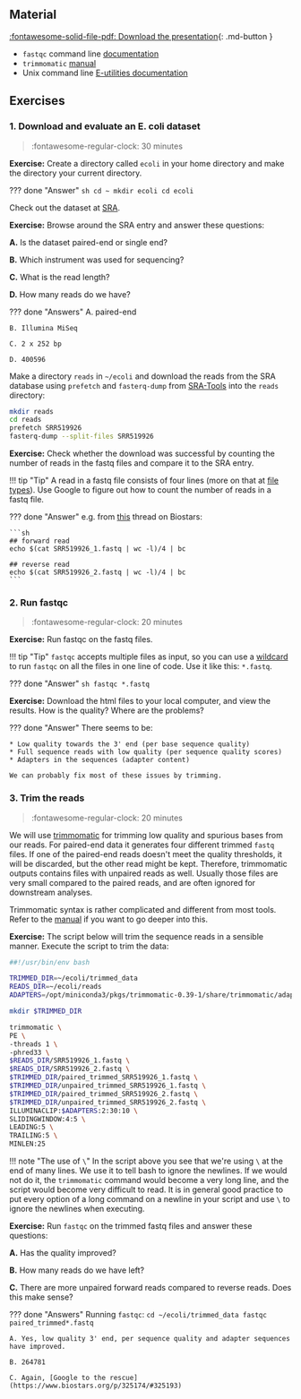 ## Material

[:fontawesome-solid-file-pdf: Download the presentation](../assets/pdf/quality_control.pdf){: .md-button }

* `fastqc` command line [documentation](https://www.bioinformatics.babraham.ac.uk/projects/fastqc/INSTALL.txt)
* `trimmomatic` [manual](http://www.usadellab.org/cms/uploads/supplementary/Trimmomatic/TrimmomaticManual_V0.32.pdf)
* Unix command line [E-utilities documentation](https://www.ncbi.nlm.nih.gov/books/NBK179288/)

## Exercises

### 1. Download and evaluate an E. coli dataset

>:fontawesome-regular-clock: 30 minutes

**Exercise:** Create a directory called `ecoli` in your home directory and make the directory your current directory.

??? done "Answer"
    ```sh
    cd ~
    mkdir ecoli
    cd ecoli
    ```

Check out the dataset at [SRA](https://www.ncbi.nlm.nih.gov/sra/?term=SRR519926).

**Exercise:** Browse around the SRA entry and answer these questions:

**A.** Is the dataset paired-end or single end?

**B.** Which instrument was used for sequencing?

**C.** What is the read length?

**D.** How many reads do we have?

??? done "Answers"
    A. paired-end

    B. Illumina MiSeq

    C. 2 x 252 bp

    D. 400596

Make a directory `reads` in `~/ecoli` and download the reads from the SRA database using `prefetch` and `fasterq-dump` from [SRA-Tools](https://ncbi.github.io/sra-tools/) into the `reads` directory:

```sh
mkdir reads
cd reads
prefetch SRR519926
fasterq-dump --split-files SRR519926
```

**Exercise:** Check whether the download was successful by counting the number of reads in the fastq files and compare it to the SRA entry.

!!! tip "Tip"
    A read in a fastq file consists of four lines (more on that at [file types](../day2/file_types.md)). Use Google to figure out how to count the number of reads in a fastq file.

??? done "Answer"
    e.g. from [this](https://www.biostars.org/p/139006/) thread on Biostars:

    ```sh
    ## forward read
    echo $(cat SRR519926_1.fastq | wc -l)/4 | bc

    ## reverse read
    echo $(cat SRR519926_2.fastq | wc -l)/4 | bc
    ```

### 2. Run fastqc

>:fontawesome-regular-clock: 20 minutes

**Exercise:** Run fastqc on the fastq files.

!!! tip "Tip"
    `fastqc` accepts multiple files as input, so you can use a [wildcard](https://en.wikipedia.org/wiki/Glob_(programming)) to run `fastqc` on all the files in one line of code. Use it like this: `*.fastq`.  

??? done "Answer"
    ```sh
    fastqc *.fastq
    ```

**Exercise:** Download the html files to your local computer, and view the results. How is the quality? Where are the problems?

??? done "Answer"
    There seems to be:

    * Low quality towards the 3' end (per base sequence quality)
    * Full sequence reads with low quality (per sequence quality scores)
    * Adapters in the sequences (adapter content)

    We can probably fix most of these issues by trimming.

### 3. Trim the reads

>:fontawesome-regular-clock: 20 minutes

We will use [trimmomatic](http://www.usadellab.org/cms/?page=trimmomatic) for trimming low quality and spurious bases from our reads. For paired-end data it generates four different trimmed `fastq` files. If one of the paired-end reads doesn't meet the quality thresholds, it will be discarded, but the other read might be kept. Therefore, trimmomatic outputs contains files with unpaired reads as well. Usually those files are very small compared to the paired reads, and are often ignored for downstream analyses.

Trimmomatic syntax is rather complicated and different from most tools. Refer to the [manual](http://www.usadellab.org/cms/uploads/supplementary/Trimmomatic/TrimmomaticManual_V0.32.pdf) if you want to go deeper into this.

**Exercise:** The script below will trim the sequence reads in a sensible manner. Execute the script to trim the data:

```sh
##!/usr/bin/env bash

TRIMMED_DIR=~/ecoli/trimmed_data
READS_DIR=~/ecoli/reads
ADAPTERS=/opt/miniconda3/pkgs/trimmomatic-0.39-1/share/trimmomatic/adapters/TruSeq3-PE.fa

mkdir $TRIMMED_DIR

trimmomatic \
PE \
-threads 1 \
-phred33 \
$READS_DIR/SRR519926_1.fastq \
$READS_DIR/SRR519926_2.fastq \
$TRIMMED_DIR/paired_trimmed_SRR519926_1.fastq \
$TRIMMED_DIR/unpaired_trimmed_SRR519926_1.fastq \
$TRIMMED_DIR/paired_trimmed_SRR519926_2.fastq \
$TRIMMED_DIR/unpaired_trimmed_SRR519926_2.fastq \
ILLUMINACLIP:$ADAPTERS:2:30:10 \
SLIDINGWINDOW:4:5 \
LEADING:5 \
TRAILING:5 \
MINLEN:25
```

!!! note "The use of `\`"
    In the script above you see that we're using `\` at the end of many lines. We use it to tell bash to ignore the newlines. If we would not do it, the `trimmomatic` command would become a very long line, and the script would become very difficult to read. It is in general good practice to put every option of a long command on a newline in your script and use `\` to ignore the newlines when executing.

**Exercise:** Run `fastqc` on the trimmed fastq files and answer these questions:

**A.** Has the quality improved?

**B.** How many reads do we have left?

**C.** There are more unpaired forward reads compared to reverse reads. Does this make sense?

??? done "Answers"
    Running `fastqc`:
    ```
    cd ~/ecoli/trimmed_data
    fastqc paired_trimmed*.fastq
    ```

    A. Yes, low quality 3' end, per sequence quality and adapter sequences have improved.

    B. 264781

    C. Again, [Google to the rescue](https://www.biostars.org/p/325174/#325193)
